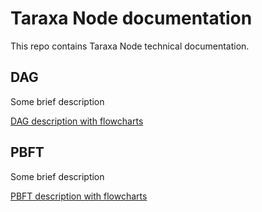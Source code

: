 # Taraxa Node documentation

This repo contains Taraxa Node technical documentation.

## DAG

Some brief description 

[DAG description with flowcharts](DAG/README.md)

## PBFT

Some brief description 

[PBFT description with flowcharts](PBFT/README.md)

